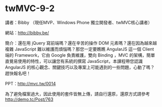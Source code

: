 twMVC-9-2
=========

講者：Bibby （現任MVP、Windows Phone 獨立開發者、twMVC核心講者）

網站：http://bibby.be/

簡介：還在用 jQuery 寫前端嗎？還在辛苦的操作 DOM 元素嗎？還在因為越來越複雜 JavaScript 難以維護而煩惱嗎？那您一定要瞧瞧 AngularJS 這一個 Client 端的 Framework，它由 Google 負責維護，雙向 Binding ，MVC 的架構，簡單直覺易使用的特性，可以讓您有系統的撰寫 JavaScript，本課程帶您認識 AngularJS 的核心觀念、關鍵技巧以及專案上可能遇到的一些問題，心動了嗎？趕快報名吧！

PPT：http://mvc.tw/0014

為了避免檔案過大，因此使用的套件皆無上傳，請自行還原，還原方式請參考 http://demo.tc/Post/763
